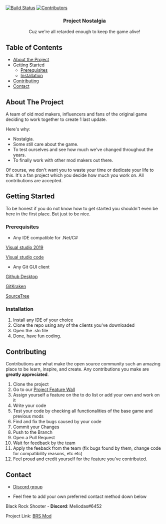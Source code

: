 <!--
*** Thanks for remembering the game. Feel free to contribute and most importantly. Have fun!





<!-- PROJECT SHIELDS -->
[![Build Status][build-shield]]()
[![Contributors][contributors-shield]]()


  
  <h3 align="center">Project Nostalgia</h3>

  <p align="center">
    Cuz we're all retarded enough to keep the game alive!
    <br />
</p>



<!-- TABLE OF CONTENTS -->
## Table of Contents

* [About the Project](#about-the-project)
* [Getting Started](#getting-started)
  * [Prerequisites](#prerequisites)
  * [Installation](#installation)
* [Contributing](#contributing)
* [Contact](#contact)



<!-- ABOUT THE PROJECT -->
## About The Project


A team of old mod makers, influencers and fans of the original game deciding to work together to create 1 last update.

Here's why:
* Nostalgia.
* Some still care about the game.
* To test ourselves and see how much we've changed throughout the years.
* To finally work with other mod makers out there.


Of course, we don't want you to waste your time or dedicate your life to this. It's a fan project which you decide how much you work on. All contributions are accepted.

<!-- GETTING STARTED -->
## Getting Started

To be honest if you do not know how to get started you shouldn't even be here in the first place.
But just to be nice.

### Prerequisites

* Any IDE compatible for .Net/C#

[Visual studio 2019](https://visualstudio.microsoft.com/thank-you-downloading-visual-studio/?sku=Community&rel=16)

[Visual studio code](https://code.visualstudio.com/docs?dv=win&wt.mc_id=DX_841432&sku=codewin)

* Any Git GUI client

[Github Desktop](https://central.github.com/deployments/desktop/desktop/latest/win32)

[GitKraken](https://www.gitkraken.com/download/windows64)

[SourceTree](https://product-downloads.atlassian.com/software/sourcetree/windows/ga/SourceTreeSetup-3.1.3.exe)

### Installation

1. Install any IDE of your choice
2. Clone the repo using any of the clients you've downloaded
3. Open the .sln file
4. Done, have fun coding.


<!-- CONTRIBUTING -->
## Contributing

Contributions are what make the open source community such an amazing place to be learn, inspire, and create. Any contributions you make are **greatly appreciated**.

1. Clone the project
2. Go to our [Project Feature Wall](https://github.com/project-brs/Project-Nostalgia/projects/1)
3. Assign yourself a feature on the to do list or add your own and work on it
4. Write your code
5. Test your code by checking all functionalities of the base game and previous mods
6. Find and fix the bugs caused by your code
7. Commit your Changes
8. Push to the Branch 
9. Open a Pull Request
10. Wait for feedback by the team 
11. Apply the feeback from the team (fix bugs found by them, change code for compatibility reasons, etc etc)
12. Feel proud and credit yourself for the feature you've contributed.


<!-- CONTACT -->
## Contact

* [Discord group](https://discord.gg/fCrUsbf)

* Feel free to add your own preferred contact method down below

Black Rock Shooter - **Discord**: Meliodas#6452

Project Link: [BRS Mod](https://github.com/Erenx447/BRS-Mod)



<!-- MARKDOWN LINKS & IMAGES -->
[build-shield]: https://img.shields.io/badge/build-passing-brightgreen.svg?style=flat-square
[contributors-shield]: https://img.shields.io/badge/contributors-1-orange.svg?style=flat-square
